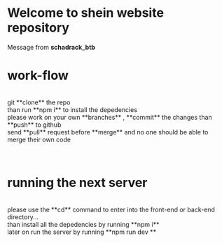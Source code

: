 # Welcome to shein website repository
Message from **schadrack_btb**



# work-flow
<br/>
git **clone** the repo <br/> than run **npm i** to install the depedencies <br/>
please work on your own **branches** , **commit** the changes than **push** to github <br/>
send **pull** request before **merge** and no one should be able to merge their own code
<br/><br/><br/>

# running the next server
<br/>
please use the **cd** command to enter into the front-end or back-end directory... <br/> than install all the depedencies by running **npm i** <br/>
later on run the server by running **npm run dev **
